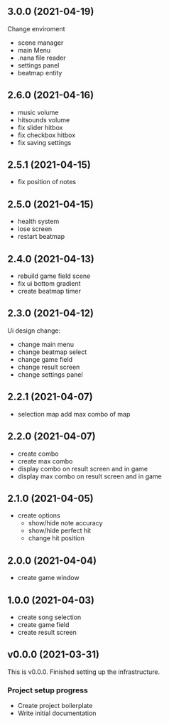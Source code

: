 ## 3.0.0 (2021-04-19)

Change enviroment

- scene manager
- main Menu
- .nana file reader
- settings panel
- beatmap entity

## 2.6.0 (2021-04-16)

- music volume
- hitsounds volume
- fix slider hitbox
- fix checkbox hitbox
- fix saving settings

## 2.5.1 (2021-04-15)

- fix position of notes

## 2.5.0 (2021-04-15)

- health system
- lose screen
- restart beatmap

## 2.4.0 (2021-04-13)

- rebuild game field scene
- fix ui bottom gradient
- create beatmap timer

## 2.3.0 (2021-04-12)

Ui design change:

- change main menu
- change beatmap select
- change game field
- change result screen
- change settings panel

## 2.2.1 (2021-04-07)

- selection map add max combo of map

## 2.2.0 (2021-04-07)

- create combo
- create max combo
- display combo on result screen and in game
- display max combo on result screen and in game

## 2.1.0 (2021-04-05)

- create options
  - show/hide note accuracy
  - show/hide perfect hit
  - change hit position

## 2.0.0 (2021-04-04)

- create game window

## 1.0.0 (2021-04-03)

- create song selection
- create game field
- create result screen

## v0.0.0 (2021-03-31)

This is v0.0.0. Finished setting up the infrastructure.

### Project setup progress

- Create project boilerplate
- Write initial documentation
